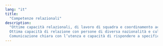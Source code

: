 ```yaml
---
lang: "it"
title:
  "Competenze relazionali"
description:
  "Ottime capacità relazionali, di lavoro di squadra e coordinamento acquisite in azienda ed anche tramite approfondimenti personali come la partecipazione a corsi di teatro.
  Ottima capacità di relazione con persone di diversa nazionalità e cultura, acquisite anche grazie all’esperienza maturata all’estero nell’ambito del progetto Erasmus.
  Comunicazione chiara con l’utenza e capacità di rispondere a specifiche richieste della committenza, sviluppate sin dal lavoro svolto presso gli uffici amministrativi dell’Università Politecnica delle Marche, e successivamente approfondite."
---
```

